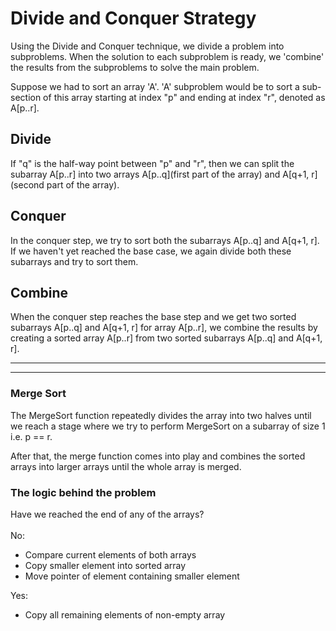 # Divide and Conquer Strategy

Using the Divide and Conquer technique, we divide a problem into subproblems. When the solution to each subproblem is ready, we 'combine' the results from the subproblems to solve the main problem.

Suppose we had to sort an array 'A'. 'A' subproblem would be to sort a sub-section of this array starting at index "p" and ending at index "r", denoted as A[p..r].

## Divide

If "q" is the half-way point between "p" and "r", then we can split the subarray A[p..r] into two arrays A[p..q](first part of the array) and A[q+1, r](second part of the array).

## Conquer

In the conquer step, we try to sort both the subarrays A[p..q] and A[q+1, r]. If we haven't yet reached the base case, we again divide both these subarrays and try to sort them.

## Combine

When the conquer step reaches the base step and we get two sorted subarrays A[p..q] and A[q+1, r] for array A[p..r], we combine the results by creating a sorted array A[p..r] from two sorted subarrays A[p..q] and A[q+1, r].

<hr><hr>

### Merge Sort

The MergeSort function repeatedly divides the array into two halves until we reach a stage where we try to perform MergeSort on a subarray of size 1 i.e. p == r.

After that, the merge function comes into play and combines the sorted arrays into larger arrays until the whole array is merged.

### The logic behind the problem

Have we reached the end of any of the arrays?
<br><br>
No: 
<ul>
  <li>Compare current elements of both arrays</li>
  <li>Copy smaller element into sorted array</li>
  <li>Move pointer of element containing smaller element</li>
</ul>

Yes:
<ul>
  <li>Copy all remaining elements of non-empty array</li>
</ul>
